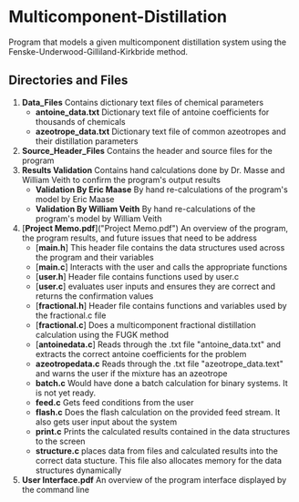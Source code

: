# Multicomponent-Distillation

Program that models a given multicomponent distillation system using the Fenske-Underwood-Gilliland-Kirkbride method.

## Directories and Files

1. **Data_Files** Contains dictionary text files of chemical parameters
   - **antoine_data.txt** Dictionary text file of antoine coefficients for thousands of chemicals
   - **azeotrope_data.txt** Dictionary text file of common azeotropes and their distillation parameters
2. **Source_Header_Files** Contains the header and source files for the program
3. **Results Validation** Contains hand calculations done by Dr. Masse and William Veith to confirm the program's output results
   - **Validation By Eric Maase** By hand re-calculations of the program's model by Eric Maase
   - **Validation By William Veith** By hand re-calculations of the program's model by William Veith
4. [**Project Memo.pdf**]("Project Memo.pdf") An overview of the program, the program results, and future issues that need to be address
   - [**main.h**] This header file contains the data structures used across the program and their variables
   - [**main.c**] Interacts with the user and calls the appropriate functions
   - [**user.h**] Header file contains functions used by user.c
   - [**user.c**] evaluates user inputs and ensures they are correct and returns the confirmation values
   - [**fractional.h**] Header file contains functions and variables used by the fractional.c file
   - [**fractional.c**] Does a multicomponent fractional distillation calculation using the FUGK method
   - [**antoinedata.c**] Reads through the .txt file "antoine_data.txt" and extracts the correct antoine coefficients for the problem
   - **azeotropedata.c** Reads through the .txt file "azeotrope_data.text" and warns the user if the mixture has an azeotrope
   - **batch.c** Would have done a batch calculation for binary systems. It is not yet ready.
   - **feed.c** Gets feed conditions from the user
   - **flash.c** Does the flash calculation on the provided feed stream. It also gets user input about the system
   - **print.c** Prints the calculated results contained in the data structures to the screen
   - **structure.c** places data from files and calculated results into the correct data stucture. This file also allocates memory for the data structures dynamically
5. **User Interface.pdf** An overview of the program interface displayed by the command line
